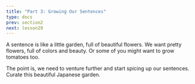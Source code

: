 ```yaml
---
title: "Part 3: Growing Our Sentences"
type: docs
prev: section2
next: lesson29
---
```


A sentence is like a little garden, full of beautiful flowers. We want pretty flowers, full of colors and beauty. Or some of you might want to grow tomatoes too. 

The point is, we need to venture further and start spicing up our sentences. Curate this beautiful Japanese garden.